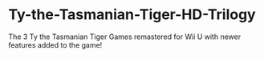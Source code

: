 # Ty-the-Tasmanian-Tiger-HD-Trilogy
The 3 Ty the Tasmanian Tiger Games remastered for Wii U with newer features added to the game!
